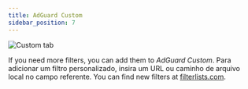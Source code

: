 ```yaml
---
title: AdGuard Custom
sidebar_position: 7
---
```


![Custom tab](https://cdn.adtidy.org/public/Adguard/Blog/AG_for_Safari_in-depth_review/AGCustom.png)

If you need more filters, you can add them to _AdGuard Custom_. Para adicionar um filtro personalizado, insira um URL ou caminho de arquivo local no campo referente. You can find new filters at [filterlists.com](https://filterlists.com/).
